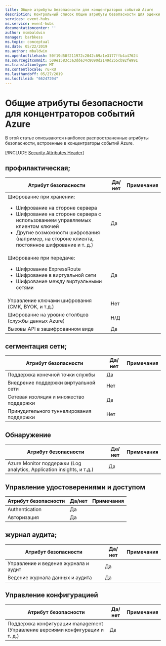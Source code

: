 ```yaml
---
title: Общие атрибуты безопасности для концентраторов событий Azure
description: Контрольный список Общие атрибуты безопасности для оценки концентраторов событий Azure
services: event-hubs
ms.service: event-hubs
documentationcenter: ''
author: msmbaldwin
manager: barbkess
ms.topic: conceptual
ms.date: 05/22/2019
ms.author: mbaldwin
ms.openlocfilehash: 50f19d50f211972c2042c69a1e3177ffb4a47624
ms.sourcegitcommit: 509e1583c3a3dde34c8090d2149d255cb92fe991
ms.translationtype: MT
ms.contentlocale: ru-RU
ms.lasthandoff: 05/27/2019
ms.locfileid: "66247204"
---
```

# <a name="common-security-attributes-for-azure-event-hubs"></a>Общие атрибуты безопасности для концентраторов событий Azure

В этой статье описываются наиболее распространенные атрибуты безопасности, встроенные в концентраторы событий Azure.

[!INCLUDE [Security Attributes Header](../../includes/security-attributes-header.md)]

## <a name="preventative"></a>профилактическая;

| Атрибут безопасности | Да/нет | Примечания |
|---|---|--|
| Шифрование при хранении:<ul><li>Шифрование на стороне сервера</li><li>Шифрование на стороне сервера с использованием управляемых клиентом ключей</li><li>Другие возможности шифрования (например, на стороне клиента, постоянное шифрование и т. д.)</ul>|  Да | |
| Шифрование при передаче:<ul><li>Шифрование ExpressRoute</li><li>Шифрование в виртуальной сети</li><li>Шифрование между виртуальными сетями</ul>| Да | |
| Управление ключами шифрования (CMK, BYOK, и т.д.)| Нет |  |
| Шифрование на уровне столбцов (службы данных Azure)| Н/Д | |
| Вызовы API в зашифрованном виде| Да |  |

## <a name="network-segmentation"></a>сегментация сети;

| Атрибут безопасности | Да/нет | Примечания |
|---|---|--|
| Поддержка конечной точки службы| Да |  |
| Внедрение поддержки виртуальной сети| Нет | |
| Сетевая изоляция и множество поддержки| Да |  |
| Принудительного туннелирования поддержки| Нет |  |

## <a name="detection"></a>Обнаружение

| Атрибут безопасности | Да/нет | Примечания|
|---|---|--|
| Azure Monitor поддержки (Log analytics, Application insights, и т.д.)| Да | |

## <a name="identity-and-access-management"></a>Управление удостоверениями и доступом

| Атрибут безопасности | Да/нет | Примечания|
|---|---|--|
| Authentication| Да | |
| Авторизация|  Да | |


## <a name="audit-trail"></a>журнал аудита;

| Атрибут безопасности | Да/нет | Примечания|
|---|---|--|
| Управление и ведение журнала и аудит| Да |  |
| Ведение журнала данных и аудита| Да |   |

## <a name="configuration-management"></a>Управление конфигурацией

| Атрибут безопасности | Да/нет | Примечания|
|---|---|--|
| Поддержка конфигурации management (Управление версиями конфигурации и т. д.)| Да | |
